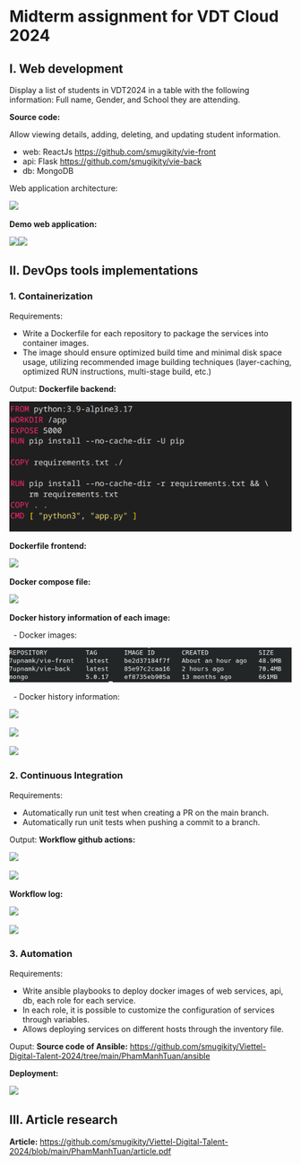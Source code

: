 ﻿# <a name="_fe63hmglxj7j"></a>Midterm assignment for VDT Cloud 2024
## <a name="_esz32254sy5h"></a>I. Web development
Display a list of students in VDT2024 in a table with the following information: Full name, Gender, and School they are attending.

**Source code:**

Allow viewing details, adding, deleting, and updating student information.

- web: ReactJs <https://github.com/smugikity/vie-front> 
- api: Flask <https://github.com/smugikity/vie-back> 
- db: MongoDB

Web application architecture:

![](images/Aspose.Words.affa24cd-09cf-48c6-aae8-712a18075a94.001.png)

**Demo web application:**


![](images/Aspose.Words.affa24cd-09cf-48c6-aae8-712a18075a94.002.png)![](images/Aspose.Words.affa24cd-09cf-48c6-aae8-712a18075a94.003.png)
## <a name="_sg08kynbbt1r"></a>II. DevOps tools implementations
### <a name="_3sx8y9ucx8ik"></a>1. Containerization
Requirements:

-   Write a Dockerfile for each repository to package the services into container images.
-   The image should ensure optimized build time and minimal disk space usage, utilizing recommended image building techniques (layer-caching, optimized RUN instructions, multi-stage build, etc.)

Output:
**Dockerfile backend:**

![](images/Aspose.Words.affa24cd-09cf-48c6-aae8-712a18075a94.004.png)

**Dockerfile frontend:**

![](images/Aspose.Words.affa24cd-09cf-48c6-aae8-712a18075a94.005.png)

**Docker compose file:**

![](images/Aspose.Words.affa24cd-09cf-48c6-aae8-712a18075a94.006.png)

**Docker history information of each image:**

` `- Docker images:

![](images/Aspose.Words.affa24cd-09cf-48c6-aae8-712a18075a94.007.png)

` `- Docker history information:

![](images/Aspose.Words.affa24cd-09cf-48c6-aae8-712a18075a94.008.png)

![](images/Aspose.Words.affa24cd-09cf-48c6-aae8-712a18075a94.009.png)

![](images/Aspose.Words.affa24cd-09cf-48c6-aae8-712a18075a94.010.png)
### <a name="_38c1v14xj2hc"></a>2. Continuous Integration
Requirements:

-   Automatically run unit test when creating a PR on the main branch.
-   Automatically run unit tests when pushing a commit to a branch.

Output:
**Workflow github actions:**

![](images/Aspose.Words.affa24cd-09cf-48c6-aae8-712a18075a94.011.png)

![](images/Aspose.Words.affa24cd-09cf-48c6-aae8-712a18075a94.012.png)

**Workflow log:**

![](images/Aspose.Words.affa24cd-09cf-48c6-aae8-712a18075a94.013.png)

![](images/Aspose.Words.affa24cd-09cf-48c6-aae8-712a18075a94.014.png)
### <a name="_txo1armpbj5t"></a>3. Automation
Requirements:
- Write ansible playbooks to deploy docker images of web services, api, db, each role for each service.
- In each role, it is possible to customize the configuration of services through variables.
- Allows deploying services on different hosts through the inventory file.

Ouput:
**Source code of Ansible:** <https://github.com/smugikity/Viettel-Digital-Talent-2024/tree/main/PhamManhTuan/ansible> 

**Deployment:**

![](images/Aspose.Words.affa24cd-09cf-48c6-aae8-712a18075a94.015.png)
## <a name="_vx3ebma9nfar"></a>III. Article research
**Article:** <https://github.com/smugikity/Viettel-Digital-Talent-2024/blob/main/PhamManhTuan/article.pdf> 
